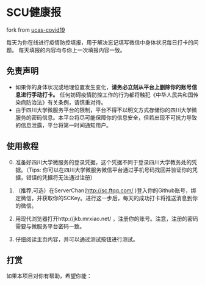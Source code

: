 # SCU健康报
fork from <a href= "https://github.com/IanSmith123/ucas-covid19" > ucas-covid19 </a>

每天为你在线进行疫情防控填报，用于解决忘记填写微信中身体状况每日打卡的问题。
每天填报的内容均与你上一次填报内容一致。

## 免责声明
- 如果你的身体状况或地理位置发生变化，**请务必立刻从平台上删除你的账号信息进行手动打卡。** 任何妨碍疫情防控工作的行为都将触犯《中华人民共和国传染病防治法》有关条例，请慎重对待。
- 由于四川大学微服务平台的限制，平台不得不以明文方式存储你的四川大学微服务的密码信息。本平台将尽可能保障你的信息安全，但若出现不可抗力导致的信息泄露，平台将第一时间通知用户。

## 使用教程
0. 准备好四川大学微服务的登录凭据，这个凭据不同于登录四川大学教务处的凭据。（Tips: 你可以在四川大学微服务微信平台通过手机号码找回并验证你的凭据，错误的凭据将无法通过注册）

1. （推荐,可选）在ServerChan(http://sc.ftqq.com/ )登入你的Github账号，绑定微信，并获取你的SCKey。进行这一步后，每天的成功打卡将推送消息到你的微信。

2. 用现代浏览器打开http://jkb.mrxiao.net/ ，注册你的账号。注意，注册的密码需要与微服务平台密码一致。

3. 仔细阅读主页内容，并可以通过测试按钮进行测试。


## 打赏
如果本项目对你有帮助，希望你能：

